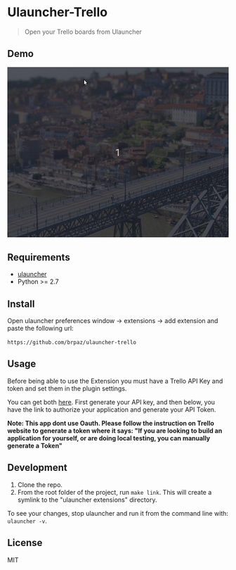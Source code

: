# Ulauncher-Trello

> Open your Trello boards from Ulauncher
## Demo

![demo](demo.gif)

## Requirements

* [ulauncher](https://ulauncher.io/)
* Python >= 2.7

## Install

Open ulauncher preferences window -> extensions -> add extension and paste the following url:

```https://github.com/brpaz/ulauncher-trello```

## Usage

Before being able to use the Extension you must have a Trello API Key and token and set them in the plugin settings.

You can get both [here](https://trello.com/app-key). First generate your API key, and then below, you have the link to authorize your application and generate your API Token.

**Note: This app dont use Oauth. Please follow the instruction on Trello website to generate a token where it says: "If you are looking to build an application for yourself, or are doing local testing, you can manually generate a Token"**

## Development

1. Clone the repo.
2. From the root folder of the project, run ```make link```. This will create a symlink to the "ulauncher extensions" directory.

To see your changes, stop ulauncher and run it from the command line with: ```ulauncher -v```.

## License

MIT
